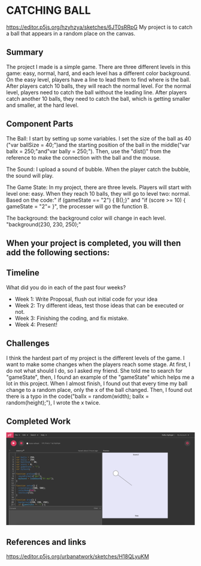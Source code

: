 # CATCHING BALL
https://editor.p5js.org/hzyhzya/sketches/6JT0sRRpG
My project is to catch a ball that appears in a random place on the canvas.

## Summary

The project I made is a simple game. There are three different levels in this game: easy, normal, hard, and each level has a different color background. On the easy level, players have a line to lead them to find where is the ball. After players catch 10 balls, they will reach the normal level. For the normal level, players need to catch the ball without the leading line. After players catch another 10 balls, they need to catch the ball, which is getting smaller and smaller, at the hard level.

## Component Parts

The Ball: I start by setting up some variables. I set the size of the ball as 40 ("var ballSize = 40;")and the starting position of the ball in the middle("var ballx = 250;"and"var bally = 250;"). Then, use the "dist()" from the reference to make the connection with the ball and the mouse. 

The Sound: I upload a sound of bubble. When the player catch the bubble, the sound will play.

The Game State: In my project, there are three levels. Players will start with level one: easy. When they reach 10 balls, they will go to level two: normal.  Based on the code:" if (gameState == "2") { B();}" and "if (score >= 10) { gameState = "2"= }", the processer will go the function B.

The background: the background color will change in each level. "background(230, 230, 250);"

## When your project is completed, you will then add the following sections:

## Timeline

What did you do in each of the past four weeks?

- Week 1: Write Proposal, flush out initial code for your idea
- Week 2: Try different ideas, test those ideas that can be executed or not.
- Week 3: Finishing the coding, and fix mistake.
- Week 4: Present!
 
## Challenges

I think the hardest part of my project is the different levels of the game. I want to make some changes when the players reach some stage. At first, I do not what should I do, so I asked my friend. She told me to search for "gameState", then, I found an example of the "gameState" which helps me a lot in this project. When I almost finish, I found out that every time my ball change to a random place, only the x of the ball changed. Then, I found out there is a typo in the code("ballx = random(width); ballx = random(height);"), I wrote the x twice.

## Completed Work

![](https://github.com/hzyhzya/hw13/blob/master/11111.png)

## References and links

https://editor.p5js.org/urbanatwork/sketches/H18QLyuKM
